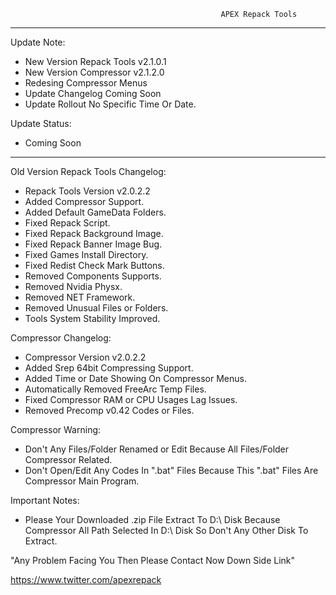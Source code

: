                                                    APEX Repack Tools
********************************************************************************************
Update Note:
- New Version Repack Tools v2.1.0.1
- New Version Compressor v2.1.2.0
- Redesing Compressor Menus
- Update Changelog Coming Soon
- Update Rollout No Specific Time Or Date.

Update Status:
- Coming Soon
********************************************************************************************

Old Version Repack Tools Changelog:

- Repack Tools Version v2.0.2.2
- Added Compressor Support.
- Added Default GameData Folders.
- Fixed Repack Script.
- Fixed Repack Background Image.
- Fixed Repack Banner Image Bug.
- Fixed Games Install Directory.
- Fixed Redist Check Mark Buttons.
- Removed Components Supports.
- Removed Nvidia Physx.
- Removed NET Framework.
- Removed Unusual Files or Folders.
- Tools System Stability Improved.

Compressor Changelog:

- Compressor Version v2.0.2.2
- Added Srep 64bit Compressing Support.
- Added Time or Date Showing On Compressor Menus.
- Automatically Removed FreeArc Temp Files.
- Fixed Compressor RAM or CPU Usages Lag Issues.
- Removed Precomp v0.42 Codes or Files.

Compressor Warning:

- Don't Any Files/Folder Renamed or Edit Because All Files/Folder Compressor Related.
- Don't Open/Edit Any Codes In ".bat" Files Because This ".bat" Files Are Compressor Main Program.

Important Notes:
- Please Your Downloaded .zip File Extract To D:\ Disk Because Compressor All Path Selected In D:\ Disk So Don't Any Other Disk To Extract.

"Any Problem Facing You Then Please Contact Now Down Side Link"

https://www.twitter.com/apexrepack
